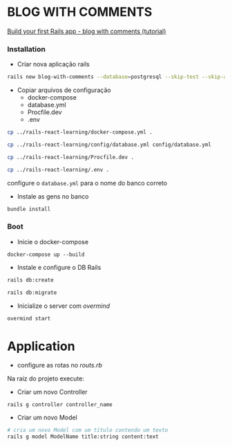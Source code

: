 # BLOG WITH COMMENTS

[Build your first Rails app - blog with comments (tutorial)](https://www.youtube.com/watch?v=wbZ6yrVxScM)

### Installation

- Criar nova aplicação rails

```sh
rails new blog-with-comments --database=postgresql --skip-test --skip-action-cable --skip-turbo-links
```

- Copiar arquivos de configuração
  - docker-compose
  - database.yml
  - Procfile.dev
  - .env

```sh
cp ../rails-react-learning/docker-compose.yml .

cp ../rails-react-learning/config/database.yml config/database.yml

cp ../rails-react-learning/Procfile.dev .

cp ../rails-react-learning/.env .
```

configure o `database.yml` para o nome do banco correto

- Instale as gens no banco

```sh
bundle install
```

### Boot

- Inicie o docker-compose

`docker-compose up --build`

- Instale e configure o DB Rails

```sh
rails db:create

rails db:migrate
```

- Inicialize o server com _overmind_

```sh
overmind start
```

# Application

- configure as rotas no _routs.rb_

Na raiz do projeto execute:

- Criar um novo Controller

`rails g controller controller_name`

- Criar um novo Model

```sh
# cria um novo Model com um título contendo um texto
rails g model ModelName title:string content:text
```
